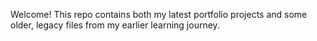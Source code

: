 Welcome! This repo contains both my latest portfolio projects and some older, legacy files from my earlier learning journey.